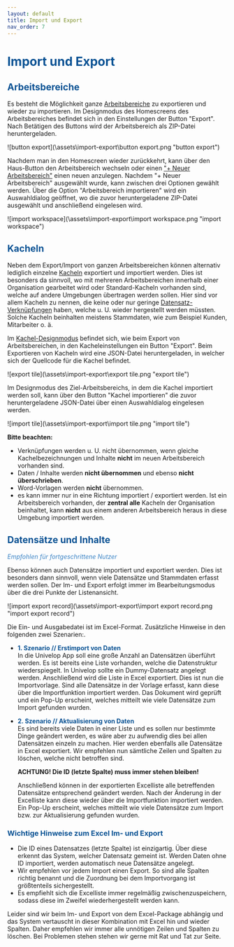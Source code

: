 ```yaml
---
layout: default
title: Import und Export
nav_order: 7
---
```


# <span style="color:#0b5394">**Import und Export**</span>

## <span style="color:#0b5394">Arbeitsbereiche</span>

Es besteht die Möglichkeit ganze
[Arbeitsbereiche](http://localhost:4000/docs/software-structure.html#arbeitsbereiche "Die Programmstruktur // Arbeitsbereiche")
zu exportieren und wieder zu importieren. Im Designmodus des Homescreens des Arbeitsbereiches
befindet sich in den Einstellungen der Button "Export". Nach Betätigen des Buttons wird der
Arbeitsbereich als ZIP-Datei heruntergeladen.

![button export](\assets\import-export\button export.png "button export")

Nachdem man in den Homescreen wieder zurückkehrt, kann über den Haus-Button den Arbeitsbereich
wechseln oder einen
["+ Neuer Arbeitsbereich"](/docs/start-app.html#erstellen-eines-arbeitsbereichs "Der Start in die App // Erstellen eines Arbeitsbereichs")
einen neuen anzulegen. Nachdem "+ Neuer Arbeitsbereich" ausgewählt wurde, kann zwischen drei
Optionen gewählt werden. Über die Option "Arbeitsbereich importieren" wird ein Auswahldialog
geöffnet, wo die zuvor heruntergeladene ZIP-Datei ausgewählt und anschließend eingelesen wird.

![import workspace](\assets\import-export\import workspace.png "import workspace")

## <span style="color:#0b5394">Kacheln</span>

Neben dem Export/Import von ganzen Arbeitsbereichen können alternativ lediglich einzelne
[Kacheln](/docs/software-structure.html#kacheln)
exportiert und importiert werden. Dies ist besonders da sinnvoll, wo mit mehreren Arbeitsbereichen
innerhalb einer Organisation gearbeitet wird oder Standard-Kacheln vorhanden sind, welche auf andere
Umgebungen übertragen werden sollen. Hier sind vor allem Kacheln zu nennen, die keine oder nur geringe
[Datensatz-Verknüpfungen](/docs/link-lists.html "Verknüpfen von Listen")
haben, welche u. U. wieder hergestellt werden müssten. Solche Kacheln beinhalten meistens Stammdaten,
wie zum Beispiel Kunden, Mitarbeiter o. ä.

Im
[Kachel-Designmodus](/docs/design-mode-settings.html#kachel "Die Designmodi un deren Einstellungen // Kachel")
befindet sich, wie beim Export von Arbeitsbereichen, in den Kacheleinstellungen ein Button "Export".
Beim Exportieren von Kacheln wird eine JSON-Datei heruntergeladen, in welcher sich der Quellcode für
die Kachel befindet.

![export tile](\assets\import-export\export tile.png "export tile")

Im Designmodus des Ziel-Arbeitsbereichs, in dem die Kachel importiert werden soll, kann über den Button
"Kachel importieren" die zuvor heruntergeladene JSON-Datei über einen Auswahldialog eingelesen werden.

![import tile](\assets\import-export\import tile.png "import tile")

**Bitte beachten:**  
- Verknüpfungen werden u. U. nicht übernommen, wenn gleiche Kachelbezeichnungen und Inhalte **nicht**
im neuen Arbeitsbereich vorhanden sind.
- Daten / Inhalte werden **nicht übernommen** und ebenso **nicht überschrieben**.
- Word-Vorlagen werden **nicht** übernommen.
- es kann immer nur in eine Richtung importiert / exportiert werden. Ist ein Arbeitsbereich vorhanden, der
**zentral alle** Kacheln der Organisation beinhaltet, kann **nicht** aus einem anderen Arbeitsbereich heraus
in diese Umgebung importiert werden.

## <span style="color:#0b5394">Datensätze und Inhalte</span>
<span style="color:#3d85c6">*Empfohlen für fortgeschrittene Nutzer*</span>  

Ebenso können auch Datensätze importiert und exportiert werden. Dies ist besonders dann sinnvoll,
wenn viele Datensätze und Stammdaten erfasst werden sollen. Der Im- und Export erfolgt immer im 
Bearbeitungsmodus über die drei Punkte der Listenansicht.

![import export record](\assets\import-export\import export record.png "import export record")

Die Ein- und Ausgabedatei ist im Excel-Format. Zusätzliche Hinweise in den folgenden zwei Szenarien:.

- <span style="color:#0b5394">**1. Szenario // Erstimport von Daten**</span>  
    In die Univelop App soll eine große Anzahl an Datensätzen überführt werden.
    Es ist bereits eine Liste vorhanden, welche die Datenstruktur wiederspiegelt.
    In Univelop sollte ein Dummy-Datensatz angelegt werden. Anschließend wird die Liste in Excel
    exportiert. Dies ist nun die Importvorlage.
    Sind alle Datensätze in der Vorlage erfasst, kann diese über die Importfunktion importiert werden. 
    Das Dokument wird geprüft und ein Pop-Up erscheint, welches mitteilt wie viele Datensätze zum Import
    gefunden wurden.

- <span style="color:#0b5394">**2. Szenario // Aktualisierung von Daten**</span>  
    Es sind bereits viele Daten in einer Liste und es sollen nur bestimmte Dinge geändert werden,
    es wäre aber zu aufwendig dies bei allen Datensätzen einzeln zu machen.
    Hier werden ebenfalls alle Datensätze in Excel exportiert. Wir empfehlen nun sämtliche Zeilen und
    Spalten zu löschen, welche nicht betroffen sind.

    **ACHTUNG! Die ID (letzte Spalte) muss immer stehen bleiben!**

    Anschließend können in der exportierten Excelliste alle betreffenden Datensätze entsprechend geändert
    werden. Nach der Änderung in der Excelliste kann diese wieder über die Importfunktion importiert werden.
    Ein Pop-Up erscheint, welches mitteilt wie viele Datensätze zum Import bzw. zur Aktualisierung gefunden
    wurden.

### <span style="color:#0b5394">**Wichtige Hinweise zum Excel Im- und Export**</span>

- Die ID eines Datensatzes (letzte Spalte) ist einzigartig. Über diese erkennt das System, welcher
Datensatz gemeint ist. Werden Daten ohne ID importiert, werden automatisch neue Datensätze angelegt.
- Wir empfehlen vor jedem Import einen Export. So sind alle Spalten richtig benannt und die Zuordnung
bei dem Importvorgang ist größtenteils sichergestellt.
- Es empfiehlt sich die Excelliste immer regelmäßig zwischenzuspeichern, sodass diese im Zweifel
wiederhergestellt werden kann.

Leider sind wir beim Im- und Export von dem Excel-Package abhängig und das System vertauscht in dieser
Kombination mit Excel hin und wieder Spalten. Daher empfehlen wir immer alle unnötigen Zeilen und Spalten
zu löschen. Bei Problemen stehen stehen wir gerne mit Rat und Tat zur Seite.